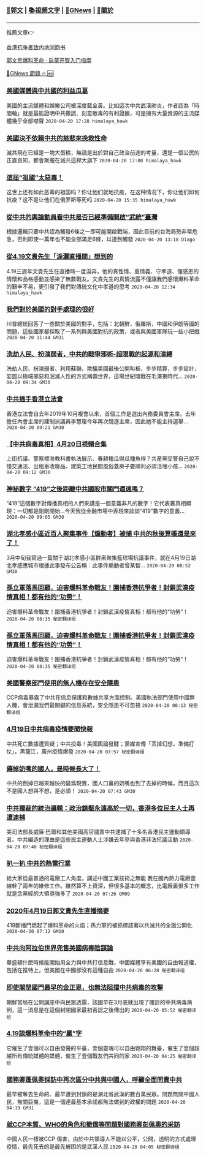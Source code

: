 ###  [:eagle:郭文](https://github.com/ourhimalayas/txt) | [:books:視頻文字](https://github.com/ourhimalayas/txt/blob/master/content/README.md) | [:newspaper:GNews](https://github.com/ourhimalayas/txt/blob/master/content/gnews/README.md) | [:pray:關於](https://github.com/ourhimalayas/home/tree/master/about)
---

推薦文章:point_right:

[香港抗争者致内地同胞书](https://github.com/ourhimalayas/news/blob/master/2019/08/a_letter_from_the_hong_kong_people.md)

[郭文贵爆料革命 · 启蒙开智入门指南](https://github.com/ourhimalayas/txt/issues/1)

[:newspaper:GNews 節錄 :fire: :new:](https://github.com/ourhimalayas/txt/blob/master/content/gnews/README.md) 



### [美國媒體與中共國的利益瓜葛](/content/gnews/1/README.md)

美國的主流媒體和娛樂公司被深度藍金黃。比如這次中共武漢肺炎，作者認為「時間軸」就是最能證明中共撒謊、刻意散毒的有利證據，可是擁有大量資源的主流媒體幾乎全部噤聲  `2020-04-20 17:28 himalaya_hawk`

### [美國決不依賴中共的慈悲來挽救性命](/content/gnews/2/README.md)

滅共現在已經是一塊大蛋糕，無論是出於對自己政治前途的考量，還是一個公民的正直良知，都會聚攏在滅共這桿大旗下  `2020-04-20 17:00 himalaya_hawk`

### [這屆“祖國”太惡毒！](/content/gnews/3/README.md)

这世上还有如此恶毒的祖国吗？你让他们就地抗疫，在这种情况下，你让他们如何抗疫？这不是让他们在俄罗斯等死吗  `2020-04-20 15:35 himalaya_hawk`

### [從中共的輿論動員看中共是否已經準備開啟“武統”臺灣](/content/gnews/4/README.md)

根據邏輯只要中共認為觸發6條之一即可能開啟戰端，因此目前的台海局勢非常危急，否則即使一萬年也不能全部滿足6條，以達到觸發  `2020-04-20 13:18 Diago`

### [從4.19文貴先生「淚灑直播間」想到的](/content/gnews/5/README.md)

4.19三週年文貴先生在直播時一度淚奔，他的真性情、重情義、守孝道、懂感恩的情懷和品格感動並感染了無數戰友。文貴先生的真情流露不僅讓我們感懷爆料革命的艱辛不易，更引發了我們對傳統文化中孝道的思考  `2020-04-20 12:34 himalaya_hawk`

### [我們對於美國的對手處理的很好](/content/gnews/6/README.md)

川普總統回答了一些關於美國的對手，包括：北朝鮮，俄羅斯，中國和伊朗等國的問題，這些國家都採取了一系列與美國對抗的政策，或者與美國軍隊玩一些小把戲  `2020-04-20 11:44 GM31`

### [洗劫人民、扮演弱者，中共的戰爭邪術-超限戰的起源和演繹](/content/gnews/7/README.md)

洗劫人民、扮演弱者、利用蘇聯、欺騙美國最後公開叫板，步步精算，步步設計，妄圖以極端邪惡和泯滅人性的方式稱霸世界，這場世紀暗戰在毛澤東時代...  `2020-04-20 09:34 GM30`

### [中共插手香港立法會](/content/gnews/8/README.md)

香港立法會自去年2019年10月複會以來，首個工作是選出內務委員會主席。去年擔任內會主席的建制派議員李慧瓊今年再次競逐主席，因此她不能主持選舉...  `2020-04-20 09:21 GM30`

### [【中共病毒真相】4月20日視頻合集](/content/gnews/9/README.md)

上街抗議、警察標准教科書執法展示、春耕種瓜得瓜種魚得？共産黨交警自己說不懂交通法、出租車收廢品、建築工地民間風俗蓋房子要順利必須活埋小孩...  `2020-04-20 09:12 GM30`

### [神秘數字 “419”之後距離中共國股市關門還遠嗎？](/content/gnews/10/README.md)

“419”這個數字對傳播真相的人們來講是一個意義非凡的數字！它代表著真相顯現：一切都是剛剛開始…今天我從金融市場中表現來談談“419”數字的意義...  `2020-04-20 09:05 GM30`

### [湖北孝感小區近百人聚集事件【煽動者】被捕 中共的秋後算賬還是來了！](/content/gnews/11/README.md)

3月中旬我寫過一篇關于湖北孝感小區群衆聚集籃球場抗議事件，就在4月19日湖北孝感應城市根據此事發布公告稱：此事件煽動者曾某智...  `2020-04-20 08:52 GM30`

### [孫立軍落馬回顧，迫害爆料革命戰友！圍捕香港抗爭者！封鎖武漢疫情真相！都有他的“功勞”！](/content/gnews/12/README.md)

迫害爆料革命戰友！圍捕香港抗爭者！封鎖武漢疫情真相！都有他的“功勞”！  `2020-04-20 08:35 秘密翻译组`

### [孫立軍落馬回顧，迫害爆料革命戰友！圍捕香港抗爭者！封鎖武漢疫情真相！都有他的“功勞”！](/content/gnews/13/README.md)

迫害爆料革命戰友！圍捕香港抗爭者！封鎖武漢疫情真相！都有他的“功勞”！  `2020-04-20 08:35 秘密翻译组`

### [美國警察部門使用的無人機存在安全隱患](/content/gnews/14/README.md)

CCP病毒暴露了中共在信息保護和數據共享方面控制。美國執法部門使用中國無人機，會泄漏我們最關鍵的信息系統，安全隱患不可忽視  `2020-04-20 08:13 秘密翻译组`

### [4月19日中共病毒疫情要聞快報](/content/gnews/15/README.md)

中共死亡數據遭質疑；中共投毒！美國輿論發酵；黨媒宣傳「丟掉幻想，準備打仗」，黑龍江，廣州疫情爆發  `2020-04-20 07:57 秘密翻译组`

### [薅掉奶嘴的國人，是時候長大了！](/content/gnews/16/README.md)

中共的倒掉已越來越快的變爲現實，國人口裏的奶嘴也到了去掉的時候，而且這次不是國人想與不想，是必須！  `2020-04-20 07:43 GM30`

### [中共獨裁的統治邏輯：政治鎮壓永遠高於一切，香港多位民主人士再遭逮捕](/content/gnews/17/README.md)

美司法部長威廉·巴爾和其他美國高官譴責中共逮捕了十多名香港民主運動領導者。中共編造的理由是這些民主運動人士涉嫌去年參與香港非法抗議活動  `2020-04-20 07:40 秘密翻译组`

### [扒一扒 中共的熱電行業](/content/gnews/18/README.md)

給大家從最普通的電廠工人角度，講述中國工業技術之無能 我在國內熱力電廠壹線幹了兩年的維修工作。雖然算不上資深，但很多基本的概念，比電廠裏很多工作就是念黨經的大領導強多了  `2020-04-20 07:26 GM09`

### [2020年4月19日郭文貴先生直播摘要](/content/gnews/19/README.md)

419斷播門燃起了爆料革命的火焰；孫力軍的被抓標誌著以共滅共的全面公開化  `2020-04-20 07:12 GM10`

### [中共向阿拉伯世界兜售美國病毒陰謀論](/content/gnews/20/README.md)

華盛頓什麽時候能開始用全力與中共打信息戰，中國媒體享有美國的自由報道權，包括在推特上，但美國在中國卻沒有這種自由  `2020-04-20 06:28 秘密翻译组`

### [即使關閉國門最早的金正恩，也無法阻擋中共病毒的攻擊](/content/gnews/21/README.md)

朝鮮當局在公開講座中向民眾透露，該國早在3月底就出現了確診的中共病毒病例，這一消息是在這個封閉國家最初否認之後傳出的  `2020-04-20 05:52 秘密翻译组`

### [4.19談爆料革命中的“贏”字](/content/gnews/22/README.md)

它催生了壹個可以自由發聲的平臺，壹個靈魂可以自由翺翔的舞臺，催生了壹個超越所有傳統媒體的媒體，催生了壹個戰友們共同的家  `2020-04-20 04:25 秘密翻译组`

### [國務卿蓬佩奧採訪中再次區分中共與中國人，呼籲全面問責中共](/content/gnews/23/README.md)

最早被奪去生命的、最早遭到封鎖的是湖北省武漢的數百萬民眾。問題無關中國人民，無關亞裔，這是一個連最基本承諾都無法做到的政權的問題  `2020-04-20 04:19 GM31`

### [就CCP本質、WHO的角色和撤僑等問題對國務卿彭佩奧的采訪](/content/gnews/24/README.md)

中國人民一樣被CCP 傷害，由於中共領導人不能以公平，公開，透明的方式處理疫情，最先死去的是最先被困的是武漢人民  `2020-04-20 04:05 秘密翻译组`

